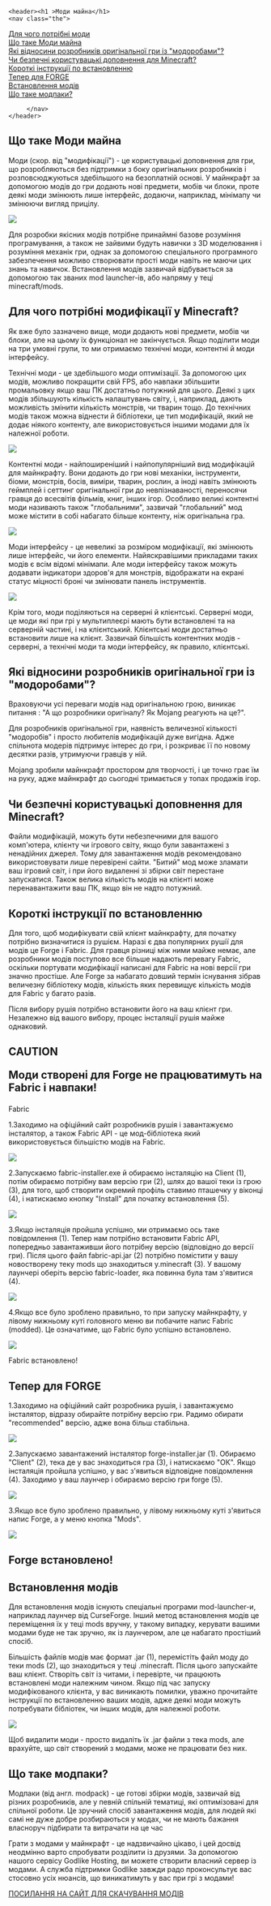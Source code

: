<html>

<body>
    
    <header><h1 >Моди майна</h1>
    <nav class="the">
<a href="#def">Для чого потрібні моди</a>
<br/>
<a href="#deef">Що таке Моди майна</a>
<br/>
<a href="#dim">Які відносини розробників оригінальної гри із "модоробами"?</a>
<br/>
<a href="#kr">Чи безпечні користувацькі доповнення для Minecraft?</a>
<br/>
<a href="#krd">Короткі інструкції по встановленню</a>
<br/>
<a href="#gui">Тепер для FORGE</a>
<br/>
<a href="#mortis">Встановлення модів</a>
<br/>
<a href="#medvedev">Що таке модпаки?</a>
        
         </nav>  
    </header>
<main>
<section class="one" id="deef"><h2>Що таке Моди майна</h2>
<p>Моди (скор. від "модифікації") - це користувацькі доповнення для гри, що розробляються без підтримки з боку оригінальних розробників і розповсюджуються здебільшого на безоплатній основі. У майнкрафт за допомогою модів до гри додають нові предмети, мобів чи блоки, проте деякі моди змінюють лише інтерфейс, додаючи, наприклад, мінімапу чи змінюючи вигляд прицілу.</p><img src="https://godlike.host/wp-content/uploads/2023/04/1123332-1-1000x556.png.webp">

<p>Для розробки якісних модів потрібне принаймні базове розуміння програмування, а також не зайвими будуть навички з 3D моделювання і розуміння механік гри, однак за допомогою спеціального програмного забезпечення можливо створювати прості моди навіть не маючи цих знань та навичок.
Встановлення модів зазвичай відбувається за допомогою так званих mod launcher-ів, або напряму у теці minecraft/mods.</p>
 </section>
<section class="two" id="def"><h2>Для чого потрібні модифікації у Minecraft?</h2>
<p>Як вже було зазначено вище, моди додають нові предмети, мобів чи блоки, але на цьому їх функціонал не закінчується. Якщо поділити моди на три умовні групи, то ми отримаємо технічні моди, контентні й моди інтерфейсу.</p>
<p>Технічні моди - це здебільшого моди оптимізації. За допомогою цих модів, можливо покращити свій FPS, або навпаки збільшити промальовку якщо ваш ПК достатньо потужний для цього. Деякі з цих модів збільшують кількість налаштувань світу, і, наприклад, дають можливість змінити кількість монстрів, чи тварин тощо. До технічних модів також можна віднести й бібліотеки, це тип модифікацій, який не додає ніякого контенту, але використовується іншими модами для їх належної роботи.</p><img src="https://godlike.host/wp-content/uploads/2023/04/a-1536x114.png.webp">
<p>Контентні моди - найпоширеніший і найпопулярніший вид модифікацій для майнкрафту. Вони додають до гри нові механіки, інструменти, біоми, монстрів, босів, виміри, тварин, рослин, а іноді навіть змінюють геймплей і сеттинг оригінальної гри до невпізнаваності, переносячи гравця до всесвітів фільмів, книг, інших ігор. Особливо великі контентні моди називають також "глобальними", зазвичай "глобальний" мод може містити в собі набагато більше контенту, ніж оригінальна гра.</p><img src="https://godlike.host/wp-content/uploads/2023/04/aa-1536x114.png.webp">
<p>Моди інтерфейсу - це невеликі за розміром модифікації, які змінюють лише інтерфейс, чи його елементи. Найяскравішими прикладами таких модів є всім відомі мінімапи. Але моди інтерфейсу також можуть додавати індикатори здоров'я для монстрів, відображати на екрані статус міцності броні чи змінювати панель інструментів. </p><img src="https://godlike.host/wp-content/uploads/2023/04/aaa-1536x114.png.webp">
<p>Крім того, моди поділяються на серверні й клієнтські. Серверні моди, це моди які при грі у мультиплеєрі мають бути встановлені та на серверній частині, і на клієнтський. Клієнтські моди достатньо встановити лише на клієнт. Зазвичай більшість контентних модів - серверні, а технічні моди та моди інтерфейсу, як правило, клієнтські. </p>
</section>
<section class="three" id="dim"><h2>Які відносини розробників оригінальної гри із "модоробами"?</h2>
<p>Враховуючи усі переваги модів над оригінальною грою, виникає питання : "А що розробники оригіналу? Як Mojang реагують на це?". </p>
<p>Для розробників оригінальної гри, наявність величезної кількості "модоробів" і просто любителів модифікацій дуже вигідна. Адже спільнота модерів підтримує інтерес до гри, і розкриває її по новому десятки разів, утримуючи гравців у ній. </p>
<p>Mojang зробили майнкрафт простором для творчості, і це точно грає їм на руку, адже майнкрафт до сьогодні тримається у топах продажів ігор. </p>
 </section>
 <section class="four" id="kr"><h2>Чи безпечні користувацькі доповнення для Minecraft?</h2></section>
 <p>Файли модифікацій, можуть бути небезпечними для вашого комп'ютера, клієнту чи ігрового світу, якщо були завантажені з ненадійних джерел. Тому для завантаження модів рекомендовано використовувати лише перевірені сайти. "Битий" мод може зламати ваш ігровий світ, і при його видаленні зі збірки світ перестане запускатися. Також велика кількість модів на клієнті може перенавантажити ваш ПК, якщо він не надто потужний. </p>
 <section class="five" id="krd"><h2>Короткі інструкції по встановленню</h2>
 <p>Для того, щоб модифікувати свій клієнт майнкрафту, для початку потрібно визначитися із рушієм. Наразі є два популярних рушії для модів це Forge і Fabric. Для гравця різниці між ними майже немає, але розробники модів поступово все більше надають перевагу Fabric, оскільки портувати модифікації написані для Fabric на нові версії гри значно простіше. Але Forge за набагато довший термін існування зібрав величезну бібліотеку модів, кількість яких перевищує кількість модів для Fabric у багато разів. </p>
 <p>Після вибору рушія потрібно встановити його на ваш клієнт гри. Незалежно від вашого вибору, процес інсталяції рушія майже однаковий. </p>
 <h2 class="tt">CAUTION

Моди створені для Forge не працюватимуть на Fabric і навпаки!</h2>
<p>Fabric </p>
<p>1.Заходимо на офіційний сайт розробників рушія і завантажуємо інсталятор, а також Fabric API - це мод-бібліотека який використовується більшістю модів на Fabric. </p><img src="https://godlike.host/wp-content/uploads/2023/04/m1.jpg.webp">
<p>2.Запускаємо fabric-installer.exe й обираємо інсталяцію на Client (1), потім обираємо потрібну вам версію гри (2), шлях до вашої теки із грою (3), для того, щоб створити окремий профіль ставимо пташечку у віконці (4), і натискаємо кнопку "Install" для початку встановлення (5).</p><img src="https://godlike.host/wp-content/uploads/2023/04/m2.jpg.webp">
<p>3.Якщо інсталяція пройшла успішно, ми отримаємо ось таке повідомлення (1). Тепер нам потрібно встановити Fabric API, попередньо завантаживши його потрібну версію (відповідно до версії гри). Після цього файл fabric-api.jar (2) потрібно помістити у вашу новостворену теку mods що знаходиться у.minecraft (3). У вашому лаунчері оберіть версію fabric-loader, яка повинна була там з'явитися (4).</p><img src="https://godlike.host/wp-content/uploads/2023/04/m3.jpg.webp">
<p>4.Якщо все було зроблено правильно, то при запуску майнкрафту, у лівому нижньому куті головного меню ви побачите напис Fabric (modded). Це означатиме, що Fabric було успішно встановлено.</p><img src="http://godlike.host/wp-content/uploads/2023/05/m4.jpg">
<p>Fabric встановлено!</p>
<section class="six" id="gui"><h2>Тепер для FORGE</h2>
<p>1.Заходимо на офіційний сайт розробника рушія, і завантажуємо інсталятор, відразу обирайте потрібну версію гри. Радимо обирати "recommended" версію, адже вона більш стабільна.</p><img src="https://godlike.host/wp-content/uploads/2023/05/m5.jpg.webp">
<p>2.Запускаємо завантажений інсталятор forge-installer.jar (1). Обираємо "Client" (2), тека де у вас знаходиться гра (3), і натискаємо "ОК". Якщо інсталяція пройшла успішно, у вас з'явиться відповідне повідомлення (4). Заходимо у ваш лаунчер і обираємо версію гри forge (5).</p><img src="https://godlike.host/wp-content/uploads/2023/04/m6.jpg.webp">
<p>3.Якщо все було зроблено правильно, у лівому нижньому куті з'явиться напис Forge, а у меню кнопка "Mods".</p><img src="http://godlike.host/wp-content/uploads/2023/05/m7.jpg">
<h2>Forge встановлено!</h2>
</section>
<section class="sevka" id="mortis"><h2>Встановлення модів </h2>
<p>Для встановлення модів існують спеціальні програми mod-launcher-и, наприклад лаунчер від CurseForge. Інший метод встановлення модів це переміщення їх у теці mods вручну, у такому випадку, керувати вашими модами буде не так зручно, як із лаунчером, але це набагато простіший спосіб.

Більшість файлів модів має формат .jar (1), перемістіть файл моду до теки mods (2), що знаходиться у теці .minecraft. Після цього запускайте ваш клієнт. Створіть світ із читами, і перевірте, чи працюють встановлені моди належним чином. Якщо під час запуску модифікованого клієнта, у вас виникають помилки, уважно прочитайте інструкції по встановленню ваших модів, адже деякі моди можуть потребувати бібліотек, чи інших модів, для належної роботи.</p><img src="https://godlike.host/wp-content/uploads/2023/04/m8.jpg.webp">
<p>Щоб видалити моди - просто видаліть їх .jar файли з тека mods, але врахуйте, що світ створений з модами, може не працювати без них.</p>
<section class="vit" id="medvedev"><h2>Що таке модпаки?</h2>
<p>Модпаки (від англ. modpack) - це готові збірки модів, зазвичай від різних розробників, але у певній спільній тематиці, які оптимізовані для спільної роботи. Це зручний спосіб завантаження модів, для людей які самі не дуже добре розбираються у модах, чи не мають бажання власноруч підбирати та витрачати на це час</p>
<p>Грати з модами у майнкрафт - це надзвичайно цікаво, і цей досвід неодмінно варто спробувати розділити із друзями. За допомогою нашого сервісу Godlike Hosting, ви можете створити власний сервер із модами. А служба підтримки Godlike завжди радо проконсультує вас стосовно усіх нюансів, що виникатимуть у вас при грі з модами!</p>
</section>
</section>
 </section>
</main>
<footer><a href="https://www.curseforge.com/minecraft/search?page=1&pageSize=20&sortBy=relevancy&class=mc-mods">ПОСИЛАННЯ НА САЙТ ДЛЯ СКАЧУВАННЯ МОДІВ</a> </footer>
</body>
</html>

